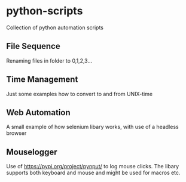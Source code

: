 # python-scripts
Collection of python automation scripts

## File Sequence
Renaming files in folder to 0,1,2,3...

## Time Management
Just some examples how to convert to and from UNIX-time

## Web Automation
A small example of how selenium libary works, with use of a headless browser    

## Mouselogger
Use of https://pypi.org/project/pynput/ to log mouse clicks. The libary supports both keyboard and mouse and might be used for macros etc.
